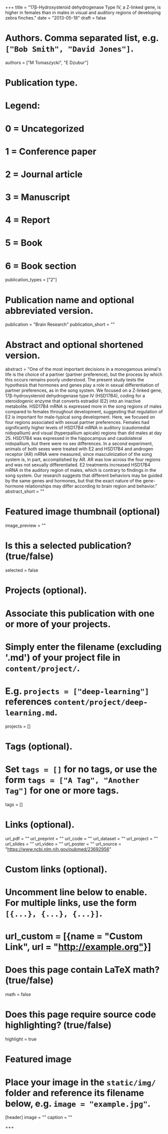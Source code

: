 +++
title = "17β-Hydroxysteroid dehydrogenase Type IV, a Z-linked gene, is higher in females than in males in visual and auditory regions of developing zebra finches."
date = "2013-05-18"
draft = false

# Authors. Comma separated list, e.g. `["Bob Smith", "David Jones"]`.
authors = ["M Tomaszycki", "E Dzubur"]

# Publication type.
# Legend:
# 0 = Uncategorized
# 1 = Conference paper
# 2 = Journal article
# 3 = Manuscript
# 4 = Report
# 5 = Book
# 6 = Book section
publication_types = ["2"]

# Publication name and optional abbreviated version.
publication = "Brain Research"
publication_short = ""

# Abstract and optional shortened version.
abstract = "One of the most important decisions in a monogamous animal's life is the choice of a partner (partner preference), but the process by which this occurs remains poorly understood. The present study tests the hypothesis that hormones and genes play a role in sexual differentiation of partner preferences, as in the song system. We focused on a Z-linked gene, 17β-hydroxysteroid dehydrogenase type IV (HSD17B4), coding for a steroidogenic enzyme that converts estradiol (E2) into an inactive metabolite. HSD17B4 mRNA is expressed more in the song regions of males compared to females throughout development, suggesting that regulation of E2 is important for male-typical song development. Here, we focused on four regions associated with sexual partner preferences. Females had significantly higher levels of HSD17B4 mRNA in auditory (caudomedial nidopallium) and visual (hyperpallium apicale) regions than did males at day 25. HSD17B4 was expressed in the hippocampus and caudolateral nidopallium, but there were no sex differences. In a second experiment, animals of both sexes were treated with E2 and HSD17B4 and androgen receptor (AR) mRNA were measured, since masculinization of the song system is, in part, accomplished by AR. AR was low across the four regions and was not sexually differentiated. E2 treatments increased HSD17B4 mRNA in the auditory region of males, which is contrary to findings in the song system. Our research suggests that different behaviors may be guided by the same genes and hormones, but that the exact nature of the gene-hormone relationships may differ according to brain region and behavior."
abstract_short = ""

# Featured image thumbnail (optional)
image_preview = ""

# Is this a selected publication? (true/false)
selected = false

# Projects (optional).
#   Associate this publication with one or more of your projects.
#   Simply enter the filename (excluding '.md') of your project file in `content/project/`.
#   E.g. `projects = ["deep-learning"]` references `content/project/deep-learning.md`.
projects = []

# Tags (optional).
#   Set `tags = []` for no tags, or use the form `tags = ["A Tag", "Another Tag"]` for one or more tags.
tags = []

# Links (optional).
url_pdf = ""
url_preprint = ""
url_code = ""
url_dataset = ""
url_project = ""
url_slides = ""
url_video = ""
url_poster = ""
url_source = "https://www.ncbi.nlm.nih.gov/pubmed/23692956"

# Custom links (optional).
#   Uncomment line below to enable. For multiple links, use the form `[{...}, {...}, {...}]`.
# url_custom = [{name = "Custom Link", url = "http://example.org"}]

# Does this page contain LaTeX math? (true/false)
math = false

# Does this page require source code highlighting? (true/false)
highlight = true

# Featured image
# Place your image in the `static/img/` folder and reference its filename below, e.g. `image = "example.jpg"`.
[header]
image = ""
caption = ""

+++
